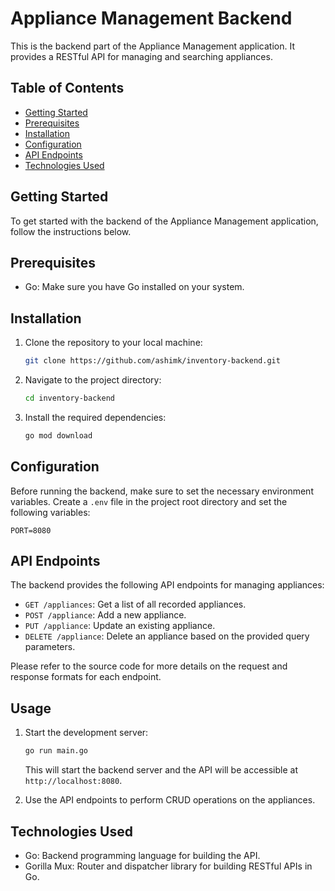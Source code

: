 # Appliance Management Backend

This is the backend part of the Appliance Management application. It provides a RESTful API for managing and searching appliances.

## Table of Contents

- [Getting Started](#getting-started)
- [Prerequisites](#prerequisites)
- [Installation](#installation)
- [Configuration](#configuration)
- [API Endpoints](#api-endpoints)
- [Technologies Used](#technologies-used)

## Getting Started

To get started with the backend of the Appliance Management application, follow the instructions below.

## Prerequisites

- Go: Make sure you have Go installed on your system.

## Installation

1. Clone the repository to your local machine:

   ```bash
   git clone https://github.com/ashimk/inventory-backend.git
   ```

2. Navigate to the project directory:

   ```bash
   cd inventory-backend
   ```

3. Install the required dependencies:

   ```bash
   go mod download
   ```

## Configuration

Before running the backend, make sure to set the necessary environment variables. Create a `.env` file in the project root directory and set the following variables:

```
PORT=8080
```

## API Endpoints

The backend provides the following API endpoints for managing appliances:

- `GET /appliances`: Get a list of all recorded appliances.
- `POST /appliance`: Add a new appliance.
- `PUT /appliance`: Update an existing appliance.
- `DELETE /appliance`: Delete an appliance based on the provided query parameters.

Please refer to the source code for more details on the request and response formats for each endpoint.

## Usage

1. Start the development server:

   ```bash
   go run main.go
   ```

   This will start the backend server and the API will be accessible at `http://localhost:8080`.

2. Use the API endpoints to perform CRUD operations on the appliances.

## Technologies Used

- Go: Backend programming language for building the API.
- Gorilla Mux: Router and dispatcher library for building RESTful APIs in Go.
